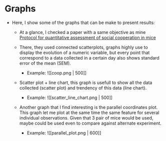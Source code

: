 
# Graphs

+ Here, I show some of the graphs that can be make to present results:
	+ At a glance, I checked a paper with a same objective as mine [Protocol for quantitative assessment of social cooperation in mice](https://www.sciencedirect.com/science/article/pii/S2666166721000125?via%3Dihub)
	+ There, they used connected scatterplots, graphs highly use to display the evolution of a numeric variable, but every point that correspond to a data collected in a certain day also shows standard error of the mean (SEM). 
		+ Example:
			![[coop.png | 500]] 


	+ Scatter plot + line chart, this graph is usefull to show all the data collected (scatter plot) and trendency of this data (line chart).
		+ Example:
		![[scatter_line_chart.png | 500]]


	+ Another graph that I find interesting is the parallel coordinates plot. This graph let me plot at the same time the same feature for several individual observations. Given that 3 pair of mice would be used, maybe could be used even to compare against alternate experiment.
		+ Example:
		![[parallel_plot.png | 600]]